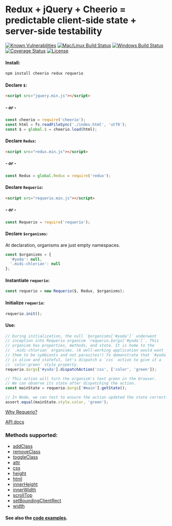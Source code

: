 # Redux + jQuery + Cheerio = predictable client-side state + server-side testability

[![Known Vulnerabilities][snyk-image]][snyk-url]
[![Mac/Linux Build Status][travis-image]][travis-url]
[![Windows Build Status][appveyor-image]][appveyor-url]
[![Coverage Status][coveralls-image]][coveralls-url]
[![License][license-image]][license-url]

#### Install:

```bash
npm install cheerio redux requerio
```

#### Declare `$`:

```html
<script src="jquery.min.js"></script>
```

##### - or -

```javascript
const cheerio = require('cheerio');
const html = fs.readFileSync('./index.html', 'utf8');
const $ = global.$ = cheerio.load(html);
```

#### Declare `Redux`:

```html
<script src="redux.min.js"></script>
```

##### - or -

```javascript
const Redux = global.Redux = require('redux');
```

#### Declare `Requerio`:

```html
<script src="requerio.min.js"></script>
```

##### - or -

```javascript
const Requerio = require('requerio');
```

#### Declare `$organisms`:

At declaration, organisms are just empty namespaces.

```javascript
const $organisms = {
  '#yoda': null,
  '.midi-chlorian': null
};
```

#### Instantiate `requerio`:

```javascript
const requerio = new Requerio($, Redux, $organisms);
```

#### Initialize `requerio`:

```javascript
requerio.init();
```

#### Use:

```javascript
// During initialization, the null `$organisms['#yoda']` underwent
// inception into Requerio organism `requerio.$orgs['#yoda']`. This
// organism has properties, methods, and state. It is home to the
// `.midi-chlorian` organisms. (A well-working application would want
// them to be symbionts and not parasites!) To demonstrate that `#yoda`
// is alive and stateful, let's dispatch a `css` action to give it a
// `color:green` style property.
requerio.$orgs['#yoda'].dispatchAction('css', ['color', 'green']);

// This action will turn the organism's text green in the browser.
// We can observe its state after dispatching the action.
const mainState = requerio.$orgs['#main'].getState();

// In Node, we can test to ensure the action updated the state correctly.
assert.equal(mainState.style.color, 'green');
```

[Why Requerio?](docs/why-requerio.md)

[API docs](docs/README.md)

### Methods supported:

* [addClass](docs/methods.md#addclassclasses)
* [removeClass](docs/methods.md#removeclassclasses)
* [toggleClass](docs/methods.md#toggleclassclasses-switch)
* [attr](docs/methods.md#attrattributename-value)
* [css](docs/methods.md#csspropertyname-value)
* [height](docs/methods.md#heightvalue)
* [html](docs/methods.md#htmlhtmlstring)
* [innerHeight](docs/methods.md#innerheightvalue)
* [innerWidth](docs/methods.md#innerwidthvalue)
* [scrollTop](docs/methods.md#scrolltopvalue)
* [setBoundingClientRect](docs/methods.md#setboundingclientrectboundingclientrect)
* [width](docs/methods.md#widthvalue)

#### See also the <a href="https://github.com/electric-eloquence/requerio/tree/master/examples" target="_blank">code examples</a>.

[snyk-image]: https://snyk.io/test/github/electric-eloquence/requerio/master/badge.svg
[snyk-url]: https://snyk.io/test/github/electric-eloquence/requerio/master

[travis-image]: https://img.shields.io/travis/electric-eloquence/requerio.svg?label=mac%20%26%20linux
[travis-url]: https://travis-ci.org/electric-eloquence/requerio

[appveyor-image]: https://img.shields.io/appveyor/ci/e2tha-e/requerio.svg?label=windows
[appveyor-url]: https://ci.appveyor.com/project/e2tha-e/requerio

[coveralls-image]: https://img.shields.io/coveralls/electric-eloquence/requerio/master.svg
[coveralls-url]: https://coveralls.io/r/electric-eloquence/requerio

[license-image]: https://img.shields.io/github/license/electric-eloquence/requerio.svg
[license-url]: https://raw.githubusercontent.com/electric-eloquence/requerio/master/LICENSE
